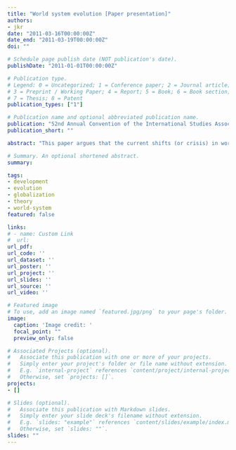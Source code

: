 ```yaml
---
title: "World system evolution [Paper presentation]"
authors:
- jkr
date: "2011-03-16T00:00:00Z"
date_end: "2011-03-19T00:00:00Z"
doi: ""

# Schedule page publish date (NOT publication's date).
publishDate: "2011-01-01T00:00:00Z"

# Publication type.
# Legend: 0 = Uncategorized; 1 = Conference paper; 2 = Journal article;
# 3 = Preprint / Working Paper; 4 = Report; 5 = Book; 6 = Book section;
# 7 = Thesis; 8 = Patent
publication_types: ["1"]

# Publication name and optional abbreviated publication name.
publication: "52nd Annual Convention of the International Studies Association (ISA), Montréal, Québec, Canada"
publication_short: ""

abstract: "This paper argues that the current shifts (or crisis) in world system developmental trajectories can best be understood if they are placed in a long-term, evolutionary world-system developmental perspective. Rather than being a 'regular' iteration in this cyclical, developmental pattern, however, the current transformations are reflective of the previous collapse and following re-emergence of a complex systemic structure. This argument is tested empirically using world system network data measuring linkages between major global nodes over a 500 year period."

# Summary. An optional shortened abstract.
summary:

tags:
- development
- evolution
- globalization
- theory
- world-system
featured: false

links:
# - name: Custom Link
#  url:
url_pdf:
url_code: ''
url_dataset: ''
url_poster: ''
url_project: ''
url_slides: ''
url_source: ''
url_video: ''

# Featured image
# To use, add an image named `featured.jpg/png` to your page's folder.
image:
  caption: 'Image credit: '
  focal_point: ""
  preview_only: false

# Associated Projects (optional).
#   Associate this publication with one or more of your projects.
#   Simply enter your project's folder or file name without extension.
#   E.g. `internal-project` references `content/project/internal-project/index.md`.
#   Otherwise, set `projects: []`.
projects:
- []

# Slides (optional).
#   Associate this publication with Markdown slides.
#   Simply enter your slide deck's filename without extension.
#   E.g. `slides: "example"` references `content/slides/example/index.md`.
#   Otherwise, set `slides: ""`.
slides: ""
---
```

